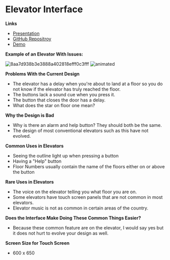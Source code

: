 # Elevator Interface

**Links**
- [Presentation](https://hsaeed20.github.io/Elevator_Interface/)
- [GitHub Repositroy](https://github.com/hsaeed20/Elevator_Interface)
- [Demo](https://hsaeed20.github.io/Elevator_Interface/Haroon's_Elevator_Interface/)

**Example of an Elevator With Issues:**


![8aa7d938b3e3888a402818efff0c3fff](https://user-images.githubusercontent.com/44040174/65103112-d005bb80-d992-11e9-8de1-4a1b387213c4.jpg)
![animated](https://user-images.githubusercontent.com/44040174/65102880-1f97b780-d992-11e9-8108-982cd6f3a177.GIF)

**Problems With the Current Design**
- The elevator has a delay when you're about to land at a floor so you do not know if the elevator has truly reached the floor. 
- The buttons lack a sound cue when you press it. 
- The button that closes the door has a delay.
- What does the star on floor one mean?

**Why the Design is Bad**
- Why is there an alarm and help button? They should both be the same.
- The design of most conventional elevators such as this have not evolved. 

**Common Uses in Elevators**
- Seeing the outline light up when pressing a button
- Having a "Help" button
- Floor Numbers usually contain the name of the floors either on or above the button

**Rare Uses in Elevators**
- The voice on the elevator telling you what floor you are on.
- Some elevators have touch screen panels that are not common in most elevators.
- Elevator music is not as common in certain areas of the country. 

**Does the Interface Make Doing These Common Things Easier?** 
- Because these common feature are on the elevator, I would say yes but it does not hurt to evolve your design as well. 

**Screen Size for Touch Screen**
-  600 x 650
